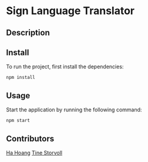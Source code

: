 # Sign Language Translator

## Description

## Install

To run the project, first install the dependencies:

```
npm install
```

## Usage

Start the application by running the following command:

```
npm start
```

## Contributors

[Ha Hoang](https://gitlab.com/hhoan)
[Tine Storvoll](https://gitlab.com/TLS97)
